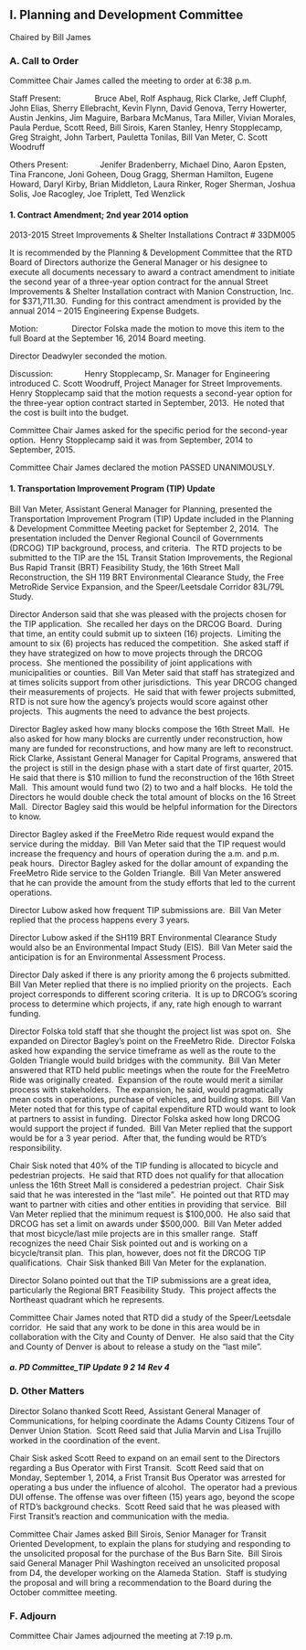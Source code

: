 ## I. Planning and Development Committee

Chaired by Bill James

### A. Call to Order

Committee Chair James called the meeting to order at 6:38 p.m.

Staff Present:               Bruce Abel, Rolf Asphaug, Rick Clarke, Jeff Cluphf, John Elias, Sherry Ellebracht, Kevin Flynn, David Genova, Terry Howerter, Austin Jenkins, Jim Maguire, Barbara McManus, Tara Miller, Vivian Morales, Paula Perdue, Scott Reed, Bill Sirois, Karen Stanley, Henry Stopplecamp, Greg Straight, John Tarbert, Pauletta Tonilas, Bill Van Meter, C. Scott Woodruff

Others Present:              Jenifer Bradenberry, Michael Dino, Aaron Epsten, Tina Francone, Joni Goheen, Doug Gragg, Sherman Hamilton, Eugene Howard, Daryl Kirby, Brian Middleton, Laura Rinker, Roger Sherman, Joshua Solis, Joe Racogley, Joe Triplett, Ted Wenzlick

#### 1. Contract Amendment; 2nd year 2014 option 
2013-2015 Street Improvements & Shelter Installations Contract # 33DM005

It is recommended by the Planning & Development Committee that the RTD Board of Directors authorize the General Manager or his designee to execute all documents necessary to award a contract amendment to initiate the second year of a three-year option contract for the annual Street Improvements & Shelter Installation contract with Manion Construction, Inc. for $371,711.30.  Funding for this contract amendment is provided by the annual 2014 – 2015 Engineering Expense Budgets.

Motion:               Director Folska made the motion to move this item to the full Board at the September 16, 2014 Board meeting.

Director Deadwyler seconded the motion.

Discussion:              Henry Stopplecamp, Sr. Manager for Engineering introduced C. Scott Woodruff, Project Manager for Street Improvements.  Henry Stopplecamp said that the motion requests a second-year option for the three-year option contract started in September, 2013.  He noted that the cost is built into the budget.

Committee Chair James asked for the specific period for the second-year option.  Henry Stopplecamp said it was from September, 2014 to September, 2015.

Committee Chair James declared the motion PASSED UNANIMOUSLY.

#### 1. Transportation Improvement Program (TIP) Update

Bill Van Meter, Assistant General Manager for Planning, presented the Transportation Improvement Program (TIP) Update included in the Planning & Development Committee Meeting packet for September 2, 2014.  The presentation included the Denver Regional Council of Governments (DRCOG) TIP background, process, and criteria.  The RTD projects to be submitted to the TIP are the 15L Transit Station Improvements, the Regional Bus Rapid Transit (BRT) Feasibility Study, the 16th Street Mall Reconstruction, the SH 119 BRT Environmental Clearance Study, the Free MetroRide Service Expansion, and the Speer/Leetsdale Corridor 83L/79L Study.

Director Anderson said that she was pleased with the projects chosen for the TIP application.  She recalled her days on the DRCOG Board.  During that time, an entity could submit up to sixteen (16) projects.  Limiting the amount to six (6) projects has reduced the competition.  She asked staff if they have strategized on how to move projects through the DRCOG process.  She mentioned the possibility of joint applications with municipalities or counties.  Bill Van Meter said that staff has strategized and at times solicits support from other jurisdictions.  This year DRCOG changed their measurements of projects.  He said that with fewer projects submitted, RTD is not sure how the agency’s projects would score against other projects.  This augments the need to advance the best projects.

Director Bagley asked how many blocks compose the 16th Street Mall.  He also asked for how many blocks are currently under reconstruction, how many are funded for reconstructions, and how many are left to reconstruct.  Rick Clarke, Assistant General Manager for Capital Programs, answered that the project is still in the design phase with a start date of first quarter, 2015.  He said that there is $10 million to fund the reconstruction of the 16th Street Mall.  This amount would fund two (2) to two and a half blocks.  He told the Directors he would double check the total amount of blocks on the 16 Street Mall.  Director Bagley said this would be helpful information for the Directors to know.

Director Bagley asked if the FreeMetro Ride request would expand the service during the midday.  Bill Van Meter said that the TIP request would increase the frequency and hours of operation during the a.m. and p.m. peak hours.  Director Bagley asked for the dollar amount of expanding the FreeMetro Ride service to the Golden Triangle.  Bill Van Meter answered that he can provide the amount from the study efforts that led to the current operations.

Director Lubow asked how frequent TIP submissions are.  Bill Van Meter replied that the process happens every 3 years.

Director Lubow asked if the SH119 BRT Environmental Clearance Study would also be an Environmental Impact Study (EIS).  Bill Van Meter said the anticipation is for an Environmental Assessment Process.

Director Daly asked if there is any priority among the 6 projects submitted.  Bill Van Meter replied that there is no implied priority on the projects.  Each project corresponds to different scoring criteria.  It is up to DRCOG’s scoring process to determine which projects, if any, rate high enough to warrant funding.

Director Folska told staff that she thought the project list was spot on.  She expanded on Director Bagley’s point on the FreeMetro Ride.  Director Folska asked how expanding the service timeframe as well as the route to the Golden Triangle would build bridges with the community.  Bill Van Meter answered that RTD held public meetings when the route for the FreeMetro Ride was originally created.  Expansion of the route would merit a similar process with stakeholders.  The expansion, he said, would pragmatically mean costs in operations, purchase of vehicles, and building stops.  Bill Van Meter noted that for this type of capital expenditure RTD would want to look at partners to assist in funding.  Director Folska asked how long DRCOG would support the project if funded.  Bill Van Meter replied that the support would be for a 3 year period.  After that, the funding would be RTD’s responsibility.

Chair Sisk noted that 40% of the TIP funding is allocated to bicycle and pedestrian projects.  He said that RTD does not qualify for that allocation unless the 16th Street Mall is considered a pedestrian project.  Chair Sisk said that he was interested in the “last mile”.  He pointed out that RTD may want to partner with cities and other entities in providing that service.  Bill Van Meter replied that the minimum request is $100,000.  He also said that DRCOG has set a limit on awards under $500,000.  Bill Van Meter added that most bicycle/last mile projects are in this smaller range.  Staff recognizes the need Chair Sisk pointed out and is working on a bicycle/transit plan.  This plan, however, does not fit the DRCOG TIP qualifications.  Chair Sisk thanked Bill Van Meter for the explanation.

Director Solano pointed out that the TIP submissions are a great idea, particularly the Regional BRT Feasibility Study.  This project affects the Northeast quadrant which he represents.

Committee Chair James noted that RTD did a study of the Speer/Leetsdale corridor.  He said that any work to be done in this area would be in collaboration with the City and County of Denver.  He also said that the City and County of Denver is about to release a study on the “last mile”.

##### a. PD Committee_TIP Update 9 2 14 Rev  4

### D. Other Matters

Director Solano thanked Scott Reed, Assistant General Manager of Communications, for helping coordinate the Adams County Citizens Tour of Denver Union Station.  Scott Reed said that Julia Marvin and Lisa Trujillo worked in the coordination of the event.

Chair Sisk asked Scott Reed to expand on an email sent to the Directors regarding a Bus Operator with First Transit.  Scott Reed said that on Monday, September 1, 2014, a Frist Transit Bus Operator was arrested for operating a bus under the influence of alcohol.  The operator had a previous DUI offense. The offense was over fifteen (15) years ago, beyond the scope of RTD’s background checks.  Scott Reed said that he was pleased with First Transit’s reaction and communication with the media.

Committee Chair James asked Bill Sirois, Senior Manager for Transit Oriented Development, to explain the plans for studying and responding to the unsolicited proposal for the purchase of the Bus Barn Site.  Bill Sirois said General Manager Phil Washington received an unsolicited proposal from D4, the developer working on the Alameda Station.  Staff is studying the proposal and will bring a recommendation to the Board during the October committee meeting.

### F. Adjourn

Committee Chair James adjourned the meeting at 7:19 p.m.